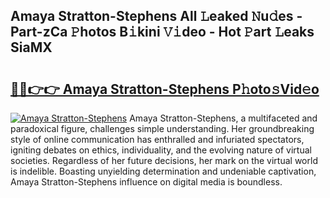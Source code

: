 ## Amaya Stratton-Stephens All 𝙻eaked 𝙽u𝚍es - Part-zCa 𝙿hotos B𝚒kini 𝚅𝚒deo - Hot 𝙿art 𝙻eaks SiaMX

# <h2><a href="http://ld1j81.urlbe.top/?page=Amaya+Stratton-Stephens">🔗🔗👉👉 Amaya Stratton-Stephens P𝚑oto𝚜Vid𝚎o</a></h2>

[![Amaya Stratton-Stephens](https://i.imgur.com/eBuTRDB.gif)](http://ld1j81.urlbe.top/?page=Amaya+Stratton-Stephens)
Amaya Stratton-Stephens, a multifaceted and paradoxical figure, challenges simple understanding. Her groundbreaking style of online communication has enthralled and infuriated spectators, igniting debates on ethics, individuality, and the evolving nature of virtual societies. Regardless of her future decisions, her mark on the virtual world is indelible. Boasting unyielding determination and undeniable captivation, Amaya Stratton-Stephens influence on digital media is boundless.
